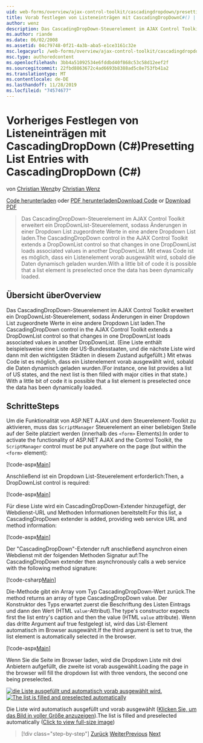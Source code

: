 ```yaml
---
uid: web-forms/overview/ajax-control-toolkit/cascadingdropdown/presetting-list-entries-with-cascadingdropdown-cs
title: Vorab festlegen von Listeneinträgen mit CascadingDropDownC#() | Microsoft-Dokumentation
author: wenz
description: Das CascadingDropDown-Steuerelement im AJAX Control Toolkit erweitert ein DropDownList-Steuerelement, sodass Änderungen in einer DropDownList zugeordnete Werte in Anoth laden...
ms.author: riande
ms.date: 06/02/2008
ms.assetid: 04c79748-0f21-4a3b-aba5-e1ce3161c32e
msc.legacyurl: /web-forms/overview/ajax-control-toolkit/cascadingdropdown/presetting-list-entries-with-cascadingdropdown-cs
msc.type: authoredcontent
ms.openlocfilehash: 3bb4a51092534e6fddbd40f868c53c58d12eef2f
ms.sourcegitcommit: 22fbd8863672c4ad6693b8388ad5c8e753fb41a2
ms.translationtype: MT
ms.contentlocale: de-DE
ms.lasthandoff: 11/28/2019
ms.locfileid: "74574677"
---
```

# <a name="presetting-list-entries-with-cascadingdropdown-c"></a><span data-ttu-id="90557-103">Vorheriges Festlegen von Listeneinträgen mit CascadingDropDown (C#)</span><span class="sxs-lookup"><span data-stu-id="90557-103">Presetting List Entries with CascadingDropDown (C#)</span></span>

<span data-ttu-id="90557-104">von [Christian Wenz](https://github.com/wenz)</span><span class="sxs-lookup"><span data-stu-id="90557-104">by [Christian Wenz](https://github.com/wenz)</span></span>

<span data-ttu-id="90557-105">[Code herunterladen](https://download.microsoft.com/download/9/0/7/907760b1-2c60-4f81-aeb6-ca416a573b0d/cascadingdropdown2.cs.zip) oder [PDF herunterladen](https://download.microsoft.com/download/2/d/c/2dc10e34-6983-41d4-9c08-f78f5387d32b/cascadingDropDown2CS.pdf)</span><span class="sxs-lookup"><span data-stu-id="90557-105">[Download Code](https://download.microsoft.com/download/9/0/7/907760b1-2c60-4f81-aeb6-ca416a573b0d/cascadingdropdown2.cs.zip) or [Download PDF](https://download.microsoft.com/download/2/d/c/2dc10e34-6983-41d4-9c08-f78f5387d32b/cascadingDropDown2CS.pdf)</span></span>

> <span data-ttu-id="90557-106">Das CascadingDropDown-Steuerelement im AJAX Control Toolkit erweitert ein DropDownList-Steuerelement, sodass Änderungen in einer Dropdown List zugeordnete Werte in eine andere Dropdown List laden.</span><span class="sxs-lookup"><span data-stu-id="90557-106">The CascadingDropDown control in the AJAX Control Toolkit extends a DropDownList control so that changes in one DropDownList loads associated values in another DropDownList.</span></span> <span data-ttu-id="90557-107">Mit etwas Code ist es möglich, dass ein Listenelement vorab ausgewählt wird, sobald die Daten dynamisch geladen wurden.</span><span class="sxs-lookup"><span data-stu-id="90557-107">With a little bit of code it is possible that a list element is preselected once the data has been dynamically loaded.</span></span>

## <a name="overview"></a><span data-ttu-id="90557-108">Übersicht über</span><span class="sxs-lookup"><span data-stu-id="90557-108">Overview</span></span>

<span data-ttu-id="90557-109">Das CascadingDropDown-Steuerelement im AJAX Control Toolkit erweitert ein DropDownList-Steuerelement, sodass Änderungen in einer Dropdown List zugeordnete Werte in eine andere Dropdown List laden.</span><span class="sxs-lookup"><span data-stu-id="90557-109">The CascadingDropDown control in the AJAX Control Toolkit extends a DropDownList control so that changes in one DropDownList loads associated values in another DropDownList.</span></span> <span data-ttu-id="90557-110">(Eine Liste enthält beispielsweise eine Liste der US-Bundesstaaten, und die nächste Liste wird dann mit den wichtigsten Städten in diesem Zustand aufgefüllt.) Mit etwas Code ist es möglich, dass ein Listenelement vorab ausgewählt wird, sobald die Daten dynamisch geladen wurden.</span><span class="sxs-lookup"><span data-stu-id="90557-110">(For instance, one list provides a list of US states, and the next list is then filled with major cities in that state.) With a little bit of code it is possible that a list element is preselected once the data has been dynamically loaded.</span></span>

## <a name="steps"></a><span data-ttu-id="90557-111">Schritte</span><span class="sxs-lookup"><span data-stu-id="90557-111">Steps</span></span>

<span data-ttu-id="90557-112">Um die Funktionalität von ASP.NET AJAX und dem Steuerelement-Toolkit zu aktivieren, muss das `ScriptManager` Steuerelement an einer beliebigen Stelle auf der Seite platziert werden (innerhalb des `<form>` Elements):</span><span class="sxs-lookup"><span data-stu-id="90557-112">In order to activate the functionality of ASP.NET AJAX and the Control Toolkit, the `ScriptManager` control must be put anywhere on the page (but within the `<form>` element):</span></span>

[!code-aspx[Main](presetting-list-entries-with-cascadingdropdown-cs/samples/sample1.aspx)]

<span data-ttu-id="90557-113">Anschließend ist ein Dropdown List-Steuerelement erforderlich:</span><span class="sxs-lookup"><span data-stu-id="90557-113">Then, a DropDownList control is required:</span></span>

[!code-aspx[Main](presetting-list-entries-with-cascadingdropdown-cs/samples/sample2.aspx)]

<span data-ttu-id="90557-114">Für diese Liste wird ein CascadingDropDown-Extender hinzugefügt, der Webdienst-URL und Methoden Informationen bereitstellt:</span><span class="sxs-lookup"><span data-stu-id="90557-114">For this list, a CascadingDropDown extender is added, providing web service URL and method information:</span></span>

[!code-aspx[Main](presetting-list-entries-with-cascadingdropdown-cs/samples/sample3.aspx)]

<span data-ttu-id="90557-115">Der "CascadingDropDown"-Extender ruft anschließend asynchron einen Webdienst mit der folgenden Methoden Signatur auf:</span><span class="sxs-lookup"><span data-stu-id="90557-115">The CascadingDropDown extender then asynchronously calls a web service with the following method signature:</span></span>

[!code-csharp[Main](presetting-list-entries-with-cascadingdropdown-cs/samples/sample4.cs)]

<span data-ttu-id="90557-116">Die-Methode gibt ein Array vom Typ CascadingDropDown-Wert zurück.</span><span class="sxs-lookup"><span data-stu-id="90557-116">The method returns an array of type CascadingDropDown value.</span></span> <span data-ttu-id="90557-117">Der Konstruktor des Typs erwartet zuerst die Beschriftung des Listen Eintrags und dann den Wert (HTML `value`-Attribut).</span><span class="sxs-lookup"><span data-stu-id="90557-117">The type's constructor expects first the list entry's caption and then the value (HTML `value` attribute).</span></span> <span data-ttu-id="90557-118">Wenn das dritte Argument auf true festgelegt ist, wird das List-Element automatisch im Browser ausgewählt.</span><span class="sxs-lookup"><span data-stu-id="90557-118">If the third argument is set to true, the list element is automatically selected in the browser.</span></span>

[!code-aspx[Main](presetting-list-entries-with-cascadingdropdown-cs/samples/sample5.aspx)]

<span data-ttu-id="90557-119">Wenn Sie die Seite im Browser laden, wird die Dropdown Liste mit drei Anbietern aufgefüllt, die zweite ist vorab ausgewählt.</span><span class="sxs-lookup"><span data-stu-id="90557-119">Loading the page in the browser will fill the dropdown list with three vendors, the second one being preselected.</span></span>

<span data-ttu-id="90557-120">[![die Liste ausgefüllt und automatisch vorab ausgewählt wird.](presetting-list-entries-with-cascadingdropdown-cs/_static/image2.png)](presetting-list-entries-with-cascadingdropdown-cs/_static/image1.png)</span><span class="sxs-lookup"><span data-stu-id="90557-120">[![The list is filled and preselected automatically](presetting-list-entries-with-cascadingdropdown-cs/_static/image2.png)](presetting-list-entries-with-cascadingdropdown-cs/_static/image1.png)</span></span>

<span data-ttu-id="90557-121">Die Liste wird automatisch ausgefüllt und vorab ausgewählt ([Klicken Sie, um das Bild in voller Größe anzuzeigen](presetting-list-entries-with-cascadingdropdown-cs/_static/image3.png)).</span><span class="sxs-lookup"><span data-stu-id="90557-121">The list is filled and preselected automatically ([Click to view full-size image](presetting-list-entries-with-cascadingdropdown-cs/_static/image3.png))</span></span>

> [!div class="step-by-step"]
> <span data-ttu-id="90557-122">[Zurück](using-cascadingdropdown-with-a-database-cs.md)
> [Weiter](using-auto-postback-with-cascadingdropdown-cs.md)</span><span class="sxs-lookup"><span data-stu-id="90557-122">[Previous](using-cascadingdropdown-with-a-database-cs.md)
[Next](using-auto-postback-with-cascadingdropdown-cs.md)</span></span>
